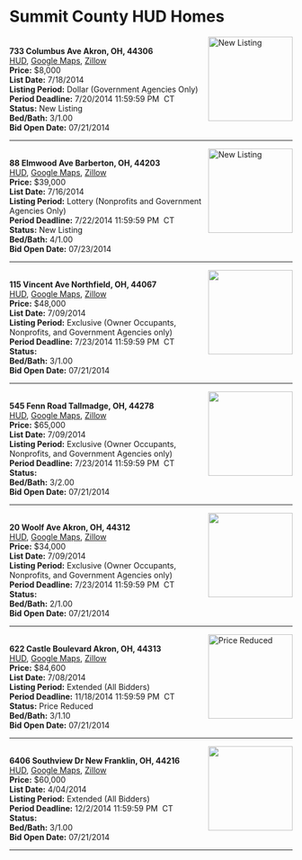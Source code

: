 # Summit County HUD Homes

[<img alt="New Listing" src="https://www.hudhomestore.com/pages/ImageShow.aspx?Case=412-442922" align="right" style="height:150px;">](http://www.hudhomestore.com/Listing/PropertyDetails.aspx?caseNumber=412-442922)  
**733 Columbus Ave Akron, OH, 44306**  
[HUD](http://www.hudhomestore.com/Listing/PropertyDetails.aspx?caseNumber=412-442922), [Google Maps](http://maps.google.com/maps?q=733+Columbus+Ave+Akron%2C+OH%2C+44306), [Zillow](http://www.zillow.com/homes/733+Columbus+Ave+Akron%2C+OH%2C+44306/)  
**Price:** $8,000  
**List Date:** 7/18/2014  
**Listing Period:** Dollar (Government Agencies Only)  
**Period Deadline:** 7/20/2014 11:59:59 PM  CT  
**Status:** New Listing  
**Bed/Bath:** 3/1.00  
**Bid Open Date:** 07/21/2014

***

[<img alt="New Listing" src="https://www.hudhomestore.com/pages/ImageShow.aspx?Case=412-569418" align="right" style="height:150px;">](http://www.hudhomestore.com/Listing/PropertyDetails.aspx?caseNumber=412-569418)  
**88 Elmwood Ave Barberton, OH, 44203**  
[HUD](http://www.hudhomestore.com/Listing/PropertyDetails.aspx?caseNumber=412-569418), [Google Maps](http://maps.google.com/maps?q=88+Elmwood+Ave+Barberton%2C+OH%2C+44203), [Zillow](http://www.zillow.com/homes/88+Elmwood+Ave+Barberton%2C+OH%2C+44203/)  
**Price:** $39,000  
**List Date:** 7/16/2014  
**Listing Period:** Lottery (Nonprofits and Government Agencies Only)  
**Period Deadline:** 7/22/2014 11:59:59 PM  CT  
**Status:** New Listing  
**Bed/Bath:** 4/1.00  
**Bid Open Date:** 07/23/2014

***

[<img alt="" src="https://www.hudhomestore.com/pages/ImageShow.aspx?Case=412-704763" align="right" style="height:150px;">](http://www.hudhomestore.com/Listing/PropertyDetails.aspx?caseNumber=412-704763)  
**115 Vincent Ave Northfield, OH, 44067**  
[HUD](http://www.hudhomestore.com/Listing/PropertyDetails.aspx?caseNumber=412-704763), [Google Maps](http://maps.google.com/maps?q=115+Vincent+Ave+Northfield%2C+OH%2C+44067), [Zillow](http://www.zillow.com/homes/115+Vincent+Ave+Northfield%2C+OH%2C+44067/)  
**Price:** $48,000  
**List Date:** 7/09/2014  
**Listing Period:** Exclusive (Owner Occupants, Nonprofits, and Government Agencies only)  
**Period Deadline:** 7/23/2014 11:59:59 PM  CT  
**Status:**   
**Bed/Bath:** 3/1.00  
**Bid Open Date:** 07/21/2014

***

[<img alt="" src="https://www.hudhomestore.com/pages/ImageShow.aspx?Case=412-669361" align="right" style="height:150px;">](http://www.hudhomestore.com/Listing/PropertyDetails.aspx?caseNumber=412-669361)  
**545 Fenn Road Tallmadge, OH, 44278**  
[HUD](http://www.hudhomestore.com/Listing/PropertyDetails.aspx?caseNumber=412-669361), [Google Maps](http://maps.google.com/maps?q=545+Fenn+Road+Tallmadge%2C+OH%2C+44278), [Zillow](http://www.zillow.com/homes/545+Fenn+Road+Tallmadge%2C+OH%2C+44278/)  
**Price:** $65,000  
**List Date:** 7/09/2014  
**Listing Period:** Exclusive (Owner Occupants, Nonprofits, and Government Agencies only)  
**Period Deadline:** 7/23/2014 11:59:59 PM  CT  
**Status:**   
**Bed/Bath:** 3/2.00  
**Bid Open Date:** 07/21/2014

***

[<img alt="" src="https://www.hudhomestore.com/pages/ImageShow.aspx?Case=412-537198" align="right" style="height:150px;">](http://www.hudhomestore.com/Listing/PropertyDetails.aspx?caseNumber=412-537198)  
**20 Woolf Ave Akron, OH, 44312**  
[HUD](http://www.hudhomestore.com/Listing/PropertyDetails.aspx?caseNumber=412-537198), [Google Maps](http://maps.google.com/maps?q=20+Woolf+Ave+Akron%2C+OH%2C+44312), [Zillow](http://www.zillow.com/homes/20+Woolf+Ave+Akron%2C+OH%2C+44312/)  
**Price:** $34,000  
**List Date:** 7/09/2014  
**Listing Period:** Exclusive (Owner Occupants, Nonprofits, and Government Agencies only)  
**Period Deadline:** 7/23/2014 11:59:59 PM  CT  
**Status:**   
**Bed/Bath:** 2/1.00  
**Bid Open Date:** 07/21/2014

***

[<img alt="Price Reduced" src="https://www.hudhomestore.com/pages/ImageShow.aspx?Case=412-492396" align="right" style="height:150px;">](http://www.hudhomestore.com/Listing/PropertyDetails.aspx?caseNumber=412-492396)  
**622 Castle Boulevard Akron, OH, 44313**  
[HUD](http://www.hudhomestore.com/Listing/PropertyDetails.aspx?caseNumber=412-492396), [Google Maps](http://maps.google.com/maps?q=622+Castle+Boulevard+Akron%2C+OH%2C+44313), [Zillow](http://www.zillow.com/homes/622+Castle+Boulevard+Akron%2C+OH%2C+44313/)  
**Price:** $84,600  
**List Date:** 7/08/2014  
**Listing Period:** Extended (All Bidders)  
**Period Deadline:** 11/18/2014 11:59:59 PM  CT  
**Status:** Price Reduced  
**Bed/Bath:** 3/1.10  
**Bid Open Date:** 07/21/2014

***

[<img alt="" src="https://www.hudhomestore.com/pages/ImageShow.aspx?Case=412-535581" align="right" style="height:150px;">](http://www.hudhomestore.com/Listing/PropertyDetails.aspx?caseNumber=412-535581)  
**6406 Southview Dr New Franklin, OH, 44216**  
[HUD](http://www.hudhomestore.com/Listing/PropertyDetails.aspx?caseNumber=412-535581), [Google Maps](http://maps.google.com/maps?q=6406+Southview+Dr+New+Franklin%2C+OH%2C+44216), [Zillow](http://www.zillow.com/homes/6406+Southview+Dr+New+Franklin%2C+OH%2C+44216/)  
**Price:** $60,000  
**List Date:** 4/04/2014  
**Listing Period:** Extended (All Bidders)  
**Period Deadline:** 12/2/2014 11:59:59 PM  CT  
**Status:**   
**Bed/Bath:** 3/1.00  
**Bid Open Date:** 07/21/2014

***

